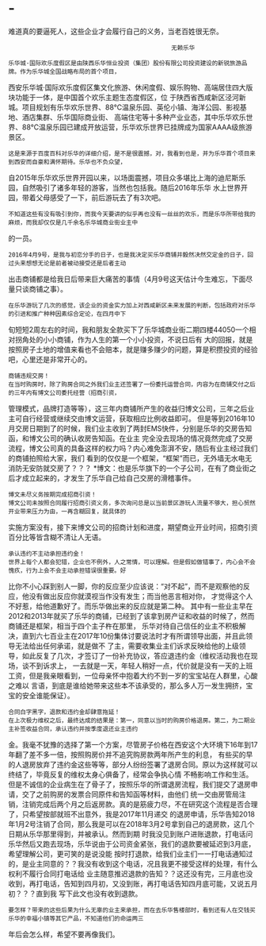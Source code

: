 # -
难道真的要逼死人，这些企业才会履行自己的义务，当老百姓很无奈。

                                                  无赖乐华

    乐华城·国际欢乐度假区是由陕西乐华恒业投资（集团）股份有限公司投资建设的新锐旅游品牌。作为乐华城全国战略布局的首个项目，
西安乐华城·国际欢乐度假区集文化旅游、休闲度假、娱乐购物、高端居住四大版块功能于一体，是中国首个欢乐主题生态度假区，位
于陕西省西咸新区泾河新城。项目规划有乐华欢乐世界、88℃温泉乐园、英伦小镇、海洋公园、影视基地、酒店集群、乐华国际商业街、
高端住宅等十多种产业业态，其中乐华欢乐世界、88℃温泉乐园已建成开放运营，乐华欢乐世界已挂牌成为国家AAAA级旅游景区。

    这是来源于百度百科对乐华的详细介绍，是不是很震撼，对，我看到也是，并为乐华首个项目来到西安而自豪和满怀期待。乐华也不负众望，
自2015年乐华欢乐世界开园以来，以场面震撼，项目众多堪比上海的迪尼斯乐园，自然吸引了诸多年轻的游客，当然也包括我。随后2016年乐华
水上世界开园，带着父母感受了一下，前后游玩去了有3次吧。
    
    不知道这些有没有吸引到你，而我今天要讲的似乎再也没有一丝丝的欢乐，而是乐华所带给我的麻烦，而我却仅仅是几千余名乐华城商业街业主中
的一员。

    2016年4月9号，是我与初恋分手的日子，也是我决定买乐华商铺并毅然决然交定金的日子，回过头来想想无论是前者被动接受还是后者主动
出击商铺都是给我日后带来巨大痛苦的事情（4月9号这天估计今生难忘，下面尽量只谈商铺之事）。

    在乐华游玩了几次的感觉，该企业的资金实力加上对西咸新区未来发展的判断，包括政府对乐华的引进和推广种种因素综合定论，在四月中下
旬短短2周左右的时间，我和朋友全款买下了乐华城商业街二期四楼44050一个相对拐角处的小小商铺，作为人生的第一个小小投资，不说日后有
大的回报，就是按照房子土地的增值来看也不会赔本，就是赚多赚少的问题，算是积攒投资的经验吧，心里还是非常开心的。
    
    商铺违规交房！
    在当时购房时，除了购房合同之外我们业主还签署了一份委托运营合同，内容为在商铺交付之后的三年内有博文公司委托经营（招商引资，
管理模式，品牌打造等等），这三年内商铺所产生的收益归博文公司，三年之后业主可自行经营或继续交由博文运营，获取相应比例收益即可。
但是等到2016年10月交房日期到了的时候，我们业主收到了两封EMS快件，分别是乐华的交房告知函，和博文公司的确认收房告知函。在业主
完全没去现场的情况竟然完成了交房流程，博文公司真的具备这样的权力吗？内心难免澎湃不安，随后有业主经过我们的商铺拍照给大家，我们
看到的仅仅是一个框架，“框架”而已，无外墙无水电无消防无安防就交房了？？？
 *博文：也是乐华旗下的一个子公司，在有了商业街之后才成立起来的，才发生了乐华自己给自己交房的滑稽事件。
   
    博文未尽义务按期完成招商引资！
    博文公司未按照合同履行招商引资义务，多次询问总是以当前景区游玩人流量不够大，担心贸然开业带来压力为由，一再含糊回复，就具体的
实施方案没有，接下来博文公司的招商计划和进度，期望商业开业时间，招商引资百分比等皆含糊不清让人无语。

    承认违约不主动承担违约金！
    世界上每个人都会犯错，企业也不例外，人之常情，可以理解。但是假如做错事了，内心会不会愧疚，行为上会不会主动承担错误很重要。好
比你不小心踩到别人一脚，你的反应至少应该说：“对不起”，而不是观察他的反应，他没有做出反应你就漠视当作没有发生；而当他恶言相对你，
才觉得这个人不好惹，给他道歉好了。而乐华做出来的反应就是第二种。
    其中有一些业主早在2012和2013年就买了乐华的商铺，已经到了该拿到房产证和收益的时候了，然而商铺还是框架，相当于四个主子杵在那里，
乐华对待自己信任的业主不积极解决，直到六七百业主在2017年10份集体讨要说法时才有所谓领导出面，并且此领导无法给出任何承诺，就是做不
了主，需要收集业主们诉求反映给他的上级领导，如此反复了几次，才签订了一份补充协议，答应退违约金（维权活动我也在现场，谈不到诉求上，
一去就是一天，年轻人稍好一点，代价就是没有一天的上班工资，但是我亲眼看到，一位母亲怀中抱着大约不到一岁的宝宝站在人群里，心酸之难以
言语，到底是谁给她带来这些本不该承受的，那么多人万一发生拥挤，宝宝的安全谁能保证）。

    合同白字黑字，退款和违约金却肆意拖延！
    在上次极力维权之后，最终达成的结果是：第一，同意以当时的购房价格退房。第二，为二期业主补签收益合同，承认违约并按季度退还业主违约
金。我毫不犹豫的选择了第一个方案，尽管房子价格在西安这个大环境下16年到17年翻了差不多一倍，按照购房价并不追究购房款两年所产生的利息，
有些买的早的人退房放弃了违约金这些等等，部分人纷纷签署了退房合同。原以为这样就可以终结了，毕竟反复的维权太身心俱备了，经常会争执心情
不畅影响工作和生活。
    但是不诚信的企业病生在了骨子了，按照乐华的所谓退房流程，我们提交了退房申请，交了之前购房的发票合同原件和告知函等材料，由他们
统一交由房管局注销，注销完成后两个月之后返房款。真的是筋疲力尽，不在研究这个流程是否合理了，只希望按部就班不出意外，我是2017年11月递交
的退房申请，乐华告知2018年1月2号注销了合同，那么我是可以在2018年3月2号拿到自己的退房款，这几个日期从乐华那里得到，并被承认。然而到期
时我没见到账户进账退款，打电话问乐华然后又跑去现场，乐华说由于公司资金紧张，我们的退款要被延迟到3月底，希望理解公司，更可笑的是说没能
按时打退款，给我们业主们一一打电话通知过的，是业主同意的？？我没有收到这个电话，况且我更不接受这样的处理，有什么权利不履行合同打电话给
业主随意推迟退款的告知？？这还没有完，三月底也没收到，再打电话，告知到四月初，又没到账，再打电话告知四月底可能，又说五月初？？？直到我
写下此文也没有收到退款。

    要怎样？带来的这些后果为什么无辜的业主来承担，而在去乐华售楼部时，看到还有人在交钱买乐华的幸福小镇等其它产品，不知道他们的命运两三
年后会怎么样，希望不要再像我们。




















   
   
   
   
   
   
   
   
    
